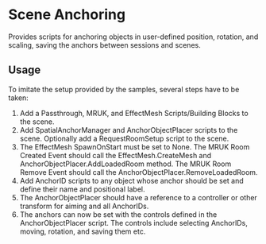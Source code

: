 # Scene Anchoring

Provides scripts for anchoring objects in user-defined position, rotation, and scaling, saving the anchors between sessions and scenes.

## Usage

To imitate the setup provided by the samples, several steps have to be taken:

1. Add a Passthrough, MRUK, and EffectMesh Scripts/Building Blocks to the scene.
2. Add SpatialAnchorManager and AnchorObjectPlacer scripts to the scene. Optionally add a RequestRoomSetup script to the scene. 
4. The EffectMesh SpawnOnStart must be set to None. The MRUK Room Created Event should call the EffectMesh.CreateMesh and AnchorObjectPlacer.AddLoadedRoom method. The MRUK Room Remove Event should call the AnchorObjectPlacer.RemoveLoadedRoom.
5. Add AnchorID scripts to any object whose anchor should be set and define their name and positional label.
6. The AnchorObjectPlacer should have a reference to a controller or other transform for aiming and all AnchorIDs.
7. The anchors can now be set with the controls defined in the AnchorObjectPlacer script. The controls include selecting AnchorIDs, moving, rotation, and saving them etc.